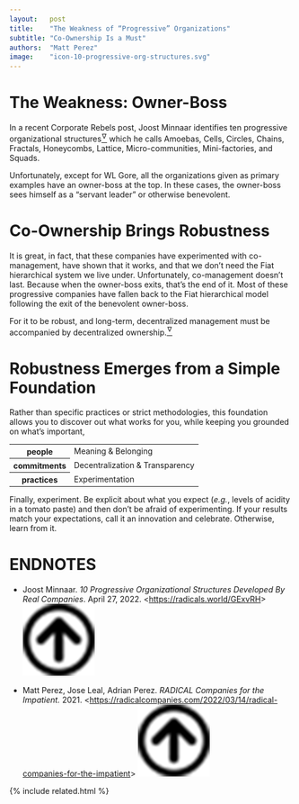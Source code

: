 ```yaml
---
layout:   post
title:    "The Weakness of “Progressive” Organizations"
subtitle: "Co-Ownership Is a Must"
authors:  "Matt Perez"
image:    "icon-10-progressive-org-structures.svg"
---
```


<div style="display:none;">
 <p>Co-management is a move away from the <span class="_paradigm">Fiat</span> hierarchy, and that&rsquo;s good. But it doesn&rsquo;t last: we must have co-ownership for robust and stable governance.</p>
</div>

<h1>The Weakness: Owner-Boss</h1>
 <p>In a recent Corporate Rebels post, Joost Minnaar identifies ten progressive organizational structures<a href="#en01"><sup id="bm01">&hairsp;&nabla;&hairsp;</sup></a> which he calls Amoebas, Cells, Circles, Chains, Fractals, Honeycombs, Lattice, Micro-communities, Mini-factories, and Squads.</p>
 <p>Unfortunately, except for WL Gore, all the organizations given as primary examples have an owner-boss at the top. In these cases, the owner-boss sees himself as a “servant leader” or otherwise benevolent.</p>

<h1>Co-Ownership Brings Robustness</h1>
 <p>It is great, in fact, that these companies have experimented with co-management, have shown that it works, and that we don&rsquo;t need the <span class="_paradigm">Fiat</span> hierarchical system we live under. Unfortunately, co-management doesn&rsquo;t last. Because when the owner-boss exits, that&rsquo;s the end of it. Most of these progressive companies have fallen back to the <span class="_paradigm">Fiat</span> hierarchical model following the exit of the benevolent owner-boss.</p>
 <p>For it to be robust, and long-term, decentralized management must be accompanied by decentralized ownership.<a href="#en02"><sup id="bm02">&hairsp;&nabla;&hairsp;</sup></a></p>

<h1>Robustness Emerges from a Simple Foundation</h1>
 <p>Rather than specific practices or strict methodologies, this foundation allows you to discover out what works for you, while keeping you grounded on what&rsquo;s important,</p>
  <div class="_center">
   <table class="_h2table">
    <tr>
     <th>people</th>
     <td>Meaning & Belonging</td>
    </tr>
    <tr>
     <th>commitments</th>
     <td>Decentralization & Transparency</td>
    </tr>
    <tr>
     <th>practices</th>
     <td>Experimentation</td>
    </tr>
   </table>
  </div>
 <p>Finally, experiment. Be explicit about what you expect (<em>e.g.</em>, levels of acidity in a tomato paste) and then don&rsquo;t be afraid of experimenting. If your results match your expectations, call it an innovation and celebrate. Otherwise, learn from it.</p>

<h1 class="_section">ENDNOTES</h1>
 <ul>
  <li id="en01">
   <p class="_list-item">
    Joost Minnaar.
    <em>10 Progressive Organizational Structures Developed By Real Companies</em>.
    April 27, 2022.
    &lt;<a href="https://radicals.world/GExvRH" target="_blank">https://radicals.world/GExvRH</a>&gt;
    <a class="_uparrow" href="#bm01"><img src="/assets/img/arrow-up-icon.png"></a>
   </p>
  </li>
  <li id="en02">
   <p class="_list-item">
    Matt Perez, Jose Leal, Adrian Perez.
    <em>RADICAL Companies for the Impatient.</em>
    2021.
    &lt;<a href="https://radicalcompanies.com/2022/03/14/radical-companies-for-the-impatient" target="_blank">https://radicalcompanies.com/2022/03/14/radical-companies-for-the-impatient</a>&gt;
    <a class="_uparrow" href="#bm02"><img src="/assets/img/arrow-up-icon.png"></a>
   </p>
  </li>
 </ul>

{% include related.html %}
